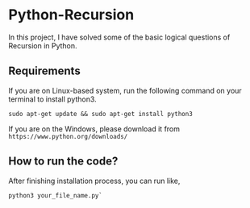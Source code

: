 # Python-Recursion
In this project, I have solved some of the basic logical questions of Recursion in Python. 

## Requirements
If you are on Linux-based system, run the following command on your terminal to install python3.

```
sudo apt-get update && sudo apt-get install python3
```

If you are on the Windows, please download it from `https://www.python.org/downloads/`

## How to run the code?
After finishing installation process, you can run like, 
```
python3 your_file_name.py`
```
